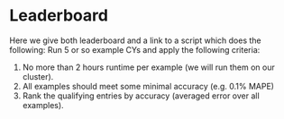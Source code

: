 # Leaderboard

Here we give both leaderboard and a link to a script which does the following:
Run 5 or so example CYs and apply the following criteria:
1. No more than 2 hours runtime per example (we will run them on our cluster).
2. All examples should meet some minimal accuracy (e.g. 0.1% MAPE)
3. Rank the qualifying entries by accuracy (averaged error over all examples).
